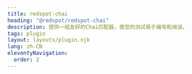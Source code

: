 ```yaml
---
title: redspot-chai
heading: "@redspot/redspot-chai"
description: 提供一组友好的Chai匹配器，使您的测试易于编写和阅读。
tags: plugin
layout: layouts/plugin.njk
lang: zh-CN
eleventyNavigation:
  order: 2
---
```

